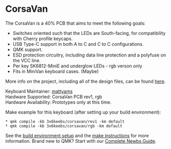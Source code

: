 # CorsaVan

The CorsaVan is a 40% PCB that aims to meet the following goals:

* Switches oriented such that the LEDs are South-facing, for
  compatibility with Cherry profile keycaps.
* USB Type-C support in both A to C and C to C configurations.
* QMK support.
* ESD protection circuitry, including data line protection and a
  polyfuse on the VCC line.
* Per key SK6812-MiniE and underglow LEDs - rgb verson only
* Fits in MiniVan keyboard cases. (Maybe)

More info on the project, including all of the design files, can be found [here](https://github.com/mattyams/corsavan).

Keyboard Maintainer: [mattyams](https://github.com/mattyams)  
Hardware Supported: CorsaVan PCB rev1, rgb  
Hardware Availability: Prototypes only at this time.

Make example for this keyboard (after setting up your build environment):

    * qmk compile -kb 3x6keebs/corsavan/rev1 -km default
    * qmk compile -kb 3x6keebs/corsavan/rgb -km default

See the [build environment setup](https://docs.qmk.fm/#/getting_started_build_tools) and the [make instructions](https://docs.qmk.fm/#/getting_started_make_guide) for more information. Brand new to QMK? Start with our [Complete Newbs Guide](https://docs.qmk.fm/#/newbs).
